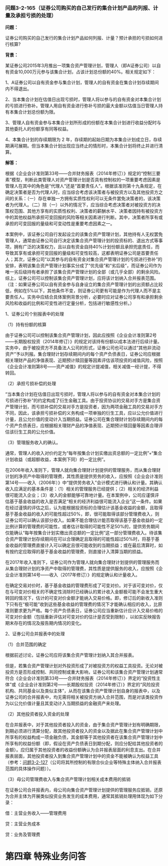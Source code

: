 ### 问题3-2-165（证券公司购买的自己发行的集合计划产品的列报、计量及承担亏损的处理）

**问题：**

证券公司购买的自己发行的集合计划产品如何列报、计量？预计承担的亏损如何进行核算?

**背景：**

某证券公司2015年3月推出一项集合资产管理计划，管理人（即A证券公司）以自有资金10,000万元参与该集合计划，占该计划总份额的40%。相关规定如下：

1、A证券公司以自有资金参与集合计划，管理人的自有资金在集合计划存续期间内不得退出。

2、当本集合计划在估值日出现亏损时，管理人将以参与的自有资金对本集合计划的亏损进行弥补。管理人用自有资金进行弥补亏损的最大金额以估值当日管理人持有本集合计划总份额为限。

3、管理人自有资金参与本集合计划所形成的份额在本集合计划进行收益分配时与其他委托人的份额享有同等权益。

4、本集合计划的存续期限为 2
年，存续期的起始日期为本集合计划成立日，存续期满可展期。但当本集合计划出现应当终止的情形时，本集合计划将终止并进行清算。

**解答：**

根据《企业会计准则第33号——合并财务报表（2014年修订）》规定的“控制三要素”模型，判断此类管理人对资产管理计划是否具有控制权的一项重要考虑因素是管理人在其中的角色是“代理人”还是“首要责任人”。根据该准则第十九条规定，在确定决策者是否为代理人时，应当综合考虑该决策者与被投资方以及其他投资方之间的关系：（一）存在单独一方拥有实质性权利可以无条件罢免决策者的，该决策者为代理人。（二）除（一）以外的情况下，应当综合考虑决策者对被投资方的决策权范围、其他方享有的实质性权利、决策者的薪酬水平、决策者因持有被投资方中的其他权益所承担可变回报的风险等相关因素进行判断。其中，决策者所享有或承担的可变回报的量级和可变动性是重要考虑因素之一。

本案例中，该证券公司自行发起设立的该集合资产管理计划，其他持有人无权罢免管理人，通常由证券公司自行决定该集合资产管理计划的投资标的、退出方式等事项，拥有广泛的决策权力，且以自有资金自持40%计划份额且承担兜底责任，而导致其享有或承担可变回报的量级和可变性较高，这都表明证券公司是首要责任人；其次，证券公司“以其参与的自有资金对集合资产管理计划的亏损进行弥补”的安排，表明该集合资产管理计划事实分成了“优先级”和“劣后级”，而证券公司作为唯一劣后级持有者承担了该集合资产管理计划的全部（或几乎全部）的剩余风险。综上，证券公司可以控制该集合资产管理计划，应将该计划纳入合并报表范围。（注：如果证券公司以自有资金参与自身设立的集合资产管理计划的出资额占比较低，例如在5%以下，其他条件不变，则证券公司更有可能是作为代理人而不是主要责任人。实务中应结合具体案例背景分析，必要时应对证券公司享有和承担剩余风险和收益的比例和可变性进行定量分析，包括进行敏感性分析。）

1、证券公司个别报表中的处理

（1）持有份额的核算

由于证券公司可以控制该集合资产管理计划，因此应按照《企业会计准则第2号——长期股权投资（2014年修订）》的规定对该持有份额以成本法进行后续计量。实务中，由于被投资方不具备法人公司的形式，证券公司也可以通过“其他非流动资产”予以列报。集合理财计划存续期间内的每个资产负债表日，证券公司应根据相关理财产品的净值表现、近期预计赎回量等因素评估该项投资的减值风险，按照《企业会计准则第8号——资产减值》的规定计提减值，相关减值一经计提，不得转回。

（2）承担亏损补偿的处理

“当本集合计划在估值日出现亏损时，管理人将以参与的自有资金对本集合计划的亏损进行弥补”的约定构成了衍生金融工具。由于投资协议的交易对手方是集合资产管理计划，而亏损补偿的交易对手方是投资者，因为两项金融工具的交易对手方不同，因此，该承担亏损补偿的义务构成一项单独的衍生工具，应以公允价值进行计量，且公允价值的变动计入当期损益。证券公司在集合理财计划存续期间内的每个资产负债表日，应根据相关理财产品的净值表现、近期预计赎回量等因素合理评估该衍生工具的公允价值。

（3）管理服务收入的确认。

通常，管理人的收入对价约定为“每年按集合计划实缴出资总额的一定比例”+“集合计划收益（或超额收益，本案例下同）的一定比例”。

在2006年收入准则下，管理人就向集合理财计划提供的管理服务，而从集合理财计划的净资产中取得的管理费，其性质是提供劳务的收入，应按照《企业会计准则第14号——收入（2006年）》中“提供劳务收入”会计模式进行确认和计量。其确认收入应满足的基本条件是：（1）相关的管理服务已经提供；（2）相关的经济利益很可能流入企业；（3）收入的金额能够可靠地计量。在本案例中，公司应谨慎评估基于基金收益的收入是否满足“相关的经济利益很可能流入企业”这一条件。如果在经过谨慎的评估之后，认为能根据投资标的合理估计该基金收益的金额，且取得基于基金收益的收入的可能性超过50%，即，很可能取得该部分管理费收入，则证券公司可以确认该部分收入。如果不能合理估计能否取得该基于基金收益的一定比例计算的管理费的可能性，或者估计取得的可能性不足50%的，提供劳务期间仅能确认“每年按集合计划实缴出资总额的一定比例”这一部分管理费收入。待该集合资产管理计划存续期间在可以合理确定且取得的可能性超过50%时，将基于基金收益的管理费直接计入可以确定且很可能收到的当期损益；或在最后清算时，如有按约定应取得的基于基金收益的管理费，则直接计入清算当期的损益。

在2017年收入准则下，证券公司作为管理人就向集合理财计划提供的管理服务而从集合理财计划的净资产中取得的管理费，其性质是提供服务的收入，应按照《企业会计准则第14号——收入（2017年修订）》的规定确认和计量收入。

在确定交易对价时，基于基金收益的管理费形成了可变对价。对于该可变对价，仅在与可变对价相关的不确定性消除时已经确认的累计收入金额极可能不会发生重大转回的情况下，估计的可变对价金额才能纳入交易价格。即，修订后的新收入准则下只有在“极可能”收到这些基金收益的管理费的情况下才能确认相应的收入，比原准则要求更为严格。每个资产负债表日，证券公司应当重新估计应计入交易价格的可变对价金额（包括重新评估对可变对价的估计是否受到限制），以如实反映报告期末存在的情况及报告期内情况的变化。

2、证券公司合并报表中的处理

（1）合并范围的确定

根据前述讨论，证券公司应将该集合资产管理计划纳入其合并报表。

但是，若集合资产管理计划对外投资形成了对被投资方的权益工具投资。无论对被投资方是否形成控制、共同控制或重大影响，证券公司和该集合资产管理计划通常符合《企业会计准则第33号——合并财务报表（2014年修订）》界定的“投资性主体”或《企业会计准则第2号——长期股权投资（2014年修订）》界定的“风险投资机构、共同基金以及类似主体”，从而在该集合资产管理计划自身的报表中，以及证券公司的合并报表中，均无需将相关被投资方纳入合并范围，而是对该类投资作为以公允价值计量且其变动计入当期损益的金融资产来处理。

（2）其他投资者投入资金的处理

在合并报表中，对于其他投资者投入的资金，由于集合资产管理计划有明确期限，到期必须进行清算分配，故其他投资者投入的资金以及据此在集合资产管理计划中所享有的权益构成一项金融负债，其金额等于其他投资者在该集合资产管理计划中所享有的权益份额（即，假设在资产负债表日到期分配，则应分配给其他投资者的金额）。应归属于其他投资者的收益份额确认为合并报表层面的利息支出。在合并报表层面，其他投资者投入到集合资产管理计划中的资金不能被确认为权益工具（参考：[问题3-2-127](#_Hlk30769764)（公司将其所控制的有限合伙企业等特殊主体纳入合并报表范围的具体操作问题））。

（3）母公司管理费收入与集合资产管理计划相关成本费用的抵销

在证券公司合并报表内，母公司向集合资产管理计划提供的管理服务应抵销，还原为合并主体为开展类似投资业务发生的成本费用，通常其抵销处理用体现为如下分录：

借：主营业务收入——管理费用

贷：主营业务成本

贷：业务及管理费

# 第四章 特殊业务问答
